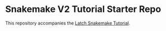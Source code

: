 # Snakemake V2 Tutorial Starter Repo

This repository accompanies the [Latch Snakemake Tutorial](wiki.latch.bio/workflows/sdk/snakemake-v2/tutorial).
